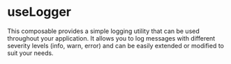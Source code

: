 <script setup>
  import DocsPageFeatures from '@/components/docs/DocsPageFeatures.vue'
</script>

# useLogger

This composable provides a simple logging utility that can be used throughout your application. It allows you to log messages with different severity levels (info, warn, error) and can be easily extended or modified to suit your needs.

<DocsPageFeatures />
